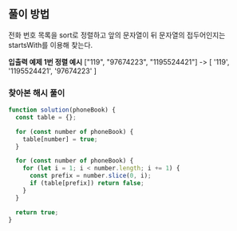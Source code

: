 ## 풀이 방법

전화 번호 목록을 sort로 정렬하고 앞의 문자열이 뒤 문자열의 접두어인지는 startsWith를 이용해 찾는다.

**입출력 예제 1번 정렬 예시**
["119", "97674223", "1195524421"]
-> [ '119', '1195524421', '97674223' ]

### 찾아본 해시 풀이

```js
function solution(phoneBook) {
  const table = {};

  for (const number of phoneBook) {
    table[number] = true;
  }

  for (const number of phoneBook) {
    for (let i = 1; i < number.length; i += 1) {
      const prefix = number.slice(0, i);
      if (table[prefix]) return false;
    }
  }

  return true;
}
```
